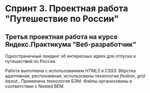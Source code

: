 # Спринт 3. Проектная работа "Путешествие по России"
## Третья проектная работа на курсе Яндекс.Практикума "Веб-разработчик"

Одностраничный лендинг об интересных идеях для отпуска и путешествий по России.

Работа выполнена с использованием *HTML5* и *CSS3*.
Вёрстка адаптивная, респонзивная, использованы технологии *flexbox*, *grid layout*,.
Применена технология БЭМ. Файлы организованы в соответствии с Nested BEM.
